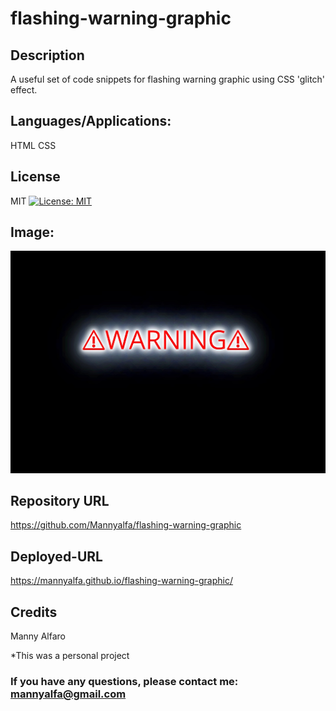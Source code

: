 # flashing-warning-graphic

## Description
A useful set of code snippets for flashing warning graphic using CSS 'glitch' effect.


## Languages/Applications:

  HTML
  CSS



## License

MIT [![License: MIT](https://img.shields.io/badge/License-MIT-yellow.svg)](https://opensource.org/licenses/MIT)

  
## Image:

![screenshot](https://github.com/Mannyalfa/flashing-warning-graphic/blob/main/screenshot.jpg)


## Repository URL

https://github.com/Mannyalfa/flashing-warning-graphic

## Deployed-URL

https://mannyalfa.github.io/flashing-warning-graphic/
 
## Credits

Manny Alfaro

*This was a personal project

### If you have any questions, please contact me: mannyalfa@gmail.com
